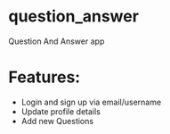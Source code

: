 # question_answer
Question And Answer app

# Features:
* Login and sign up via email/username
* Update profile details
* Add new Questions
